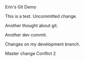 Erin's Git Demo

This is a test. Uncommitted change.

Another thought about git.

Another dev commit.

Changes on my development branch.

Master change Conflict 2
